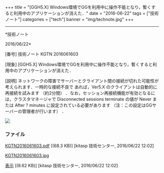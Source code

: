 ﻿+++
title = "[GGH5.X] Windows環境でGGを利用中に操作不能となり，暫くすると利用中のアプリケーションが消えた．"
date = "2016-06-22"
tags = ["技術ノート"]
categories = ["tech"]
banner = "img/technote.jpg"
+++

-----------------------------------------------------------------------------------------------------------------------------

*技術ノート

2016/06/22*


[番号]
技術ノート KGTN 2016061603

[現象]
[GGH5.X]
Windows環境でGGを利用中に操作不能となり，暫くすると利用中のアプリケーションが消えた．

[説明]
ネットワークの障害でサーバーとクライアント間の接続が切れた可能性が考えられます．一時的な接続不良で
あれば，Ver5.X のクライアントは自動的に再接続を試みます （約2分間）
．なお，セッション再接続機能が有効となるには，クラスタマネージャで
Disconnected sessions terminate の値が Never または After ? minutes
に設定されている必要があります
（注：この設定はGGサーバーの管理者が行います） ．

![](http://techreport.kitasp.net/attachments/download/2710/KGTN2016061603.jpg)


### ファイル

 
 


[KGTN2016061603.pdf](http://techreport.kitasp.net/attachments/download/2709/KGTN2016061603.pdf)
 [(68.3 KB)] [kitasp 技術センター, 2016/06/22
12:02]

[KGTN2016061603.jpg](http://techreport.kitasp.net/attachments/download/2710/KGTN2016061603.jpg)

[表示](http://techreport.kitasp.net/attachments/2710/KGTN2016061603.jpg "表示")
 [(8.62 KB)] [kitasp 技術センター, 2016/06/22
12:02]


 


 

